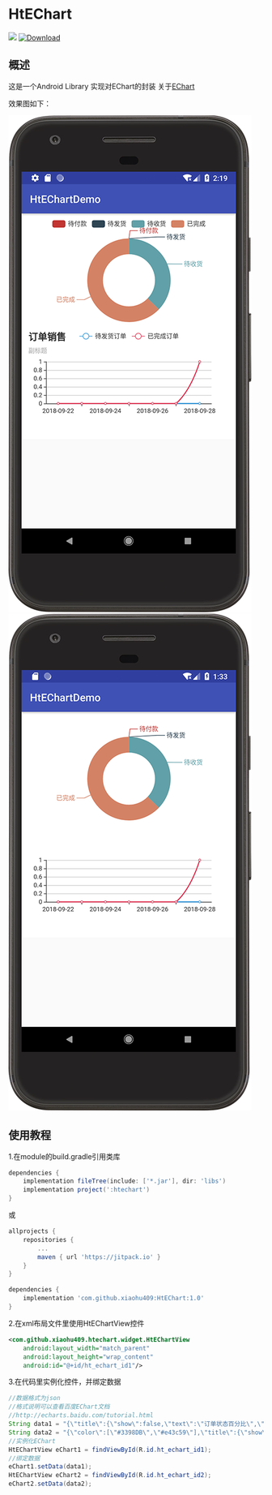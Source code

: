 # HtEChart
[![](https://jitpack.io/v/xiaohu409/HtEChart.svg)](https://jitpack.io/#xiaohu409/HtEChart)
[ ![Download](https://api.bintray.com/packages/hutao409/maven/HtEChart/images/download.svg) ](https://bintray.com/hutao409/maven/HtEChart/_latestVersion)
## 概述
这是一个Android Library 实现对EChart的封装
关于[EChart](http://echarts.baidu.com/feature.html)

效果图如下：

![效果图](device-2018-09-28-221950.png)
![效果图](device-2018-09-28-213352.png)

## 使用教程
1.在module的build.gradle引用类库
```groovy
dependencies {
    implementation fileTree(include: ['*.jar'], dir: 'libs')
    implementation project(':htechart')
}
```
或
```groovy
allprojects {
    repositories {
        ...
        maven { url 'https://jitpack.io' }
    }
}
```
```groovy
dependencies {
    implementation 'com.github.xiaohu409:HtEChart:1.0'
}
```
2.在xml布局文件里使用HtEChartView控件
```xml
<com.github.xiaohu409.htechart.widget.HtEChartView
    android:layout_width="match_parent"
    android:layout_height="wrap_content"
    android:id="@+id/ht_echart_id1"/>
```
3.在代码里实例化控件，并绑定数据
```java
//数据格式为json
//格式说明可以查看百度EChart文档
//http://echarts.baidu.com/tutorial.html
String data1 = "{\"title\":{\"show\":false,\"text\":\"订单状态百分比\",\"subtext\":\"\"},\"tooltip\":{\"trigger\":\"item\",\"formatter\":\"{a} <br/>{b} : {c} ({d}%)\"},\"series\":[{\"center\":[\"50%\",\"60%\"],\"radius\":[\"50%\",\"80%\"],\"type\":\"pie\",\"name\":\"订单笔数\",\"data\":[{\"name\":\"待付款\",\"value\":\"0\"},{\"name\":\"待发货\",\"value\":\"0\"},{\"name\":\"待收货\",\"value\":\"16\"},{\"name\":\"已完成\",\"value\":\"27\"}]}],\"legend\":{\"show\":false,\"data\":[\"待付款\",\"待发货\",\"待收货\",\"已完成\"]}}";
String data2 = "{\"color\":[\"#3398DB\",\"#e43c59\"],\"title\":{\"show\":false,\"text\":\"订单销售走势统计图\",\"subtext\":\"订单销售走势统计图\"},\"tooltip\":{\"trigger\":\"axis\",\"axisPointer\":{\"type\":\"shadow\"}},\"grid\":{\"zlevel\":0,\"z\":0,\"borderWidth\":0,\"containLable\":true},\"xAxis\":[{\"type\":\"category\",\"axisTick\":{\"show\":true,\"splitNumber\":0},\"data\":[\"2018-09-22\",\"2018-09-23\",\"2018-09-24\",\"2018-09-25\",\"2018-09-26\",\"2018-09-27\",\"2018-09-28\"]}],\"yAxis\":[{\"type\":\"value\",\"axisLabel\":{\"formatter\":\"{value}\"}}],\"series\":[{\"smooth\":true,\"type\":\"line\",\"name\":\"待发货订单\",\"data\":[\"0\",\"0\",\"0\",\"0\",\"0\",\"0\",\"0\"]},{\"smooth\":true,\"type\":\"line\",\"name\":\"已完成订单\",\"data\":[\"0\",\"0\",\"0\",\"0\",\"0\",\"0\",\"1\"]}],\"legend\":{\"show\":false,\"data\":[\"待发货订单\",\"已完成订单\"]}}";
//实例化EChart
HtEChartView eChart1 = findViewById(R.id.ht_echart_id1);
//绑定数据
eChart1.setData(data1);
HtEChartView eChart2 = findViewById(R.id.ht_echart_id2);
eChart2.setData(data2);
```
